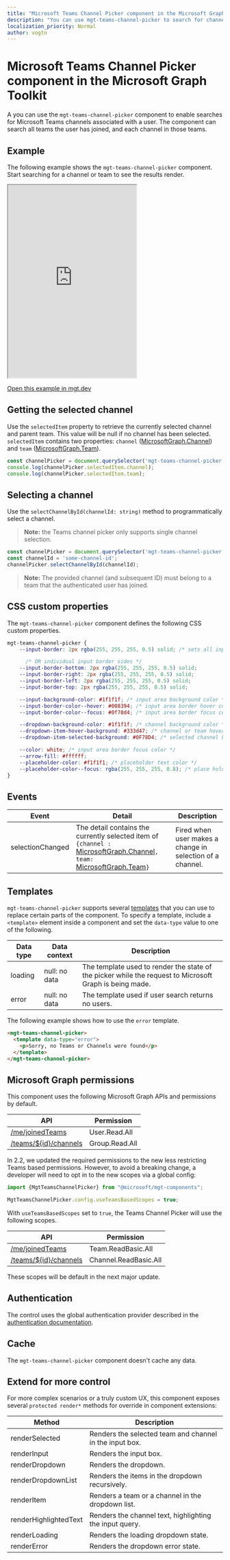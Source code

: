 ```yaml
---
title: "Microsoft Teams Channel Picker component in the Microsoft Graph Toolkit"
description: "You can use mgt-teams-channel-picker to search for channels and teams associated with the user from the Microsoft Graph."
localization_priority: Normal
author: vogtn
---
```


# Microsoft Teams Channel Picker component in the Microsoft Graph Toolkit

A you can use the `mgt-teams-channel-picker` component to enable searches for Microsoft Teams channels associated with a user. The component can search all teams the user has joined, and each channel in those teams. 

## Example

The following example shows the `mgt-teams-channel-picker` component. Start searching for a channel or team to see the results render.

<iframe src="https://mgt.dev/iframe.html?id=components-mgt-teams-channel-picker--teams-channel-picker&source=docs" height="450"></iframe>

[Open this example in mgt.dev](https://mgt.dev/?path=/story/components-mgt-teams-channel-picker--teams-channel-picker&source=docs)

## Getting the selected channel

Use the `selectedItem` property to retrieve the currently selected channel and parent team. This value will be null if no channel has been selected. `selectedItem` contains two properties: `channel` ([MicrosoftGraph.Channel](/graph/api/resources/channel)) and `team` ([MicrosoftGraph.Team](/graph/api/resources/team)).

```javascript
const channelPicker = document.querySelector('mgt-teams-channel-picker');
console.log(channelPicker.selectedItem.channel);
console.log(channelPicker.selectedItem.team);
```

## Selecting a channel

Use the `selectChannelById(channelId: string)` method to programmatically select a channel.

> **Note:** the Teams channel picker only supports single channel selection.

```javascript
const channelPicker = document.querySelector('mgt-teams-channel-picker');
const channelId = 'some-channel-id';
channelPicker.selectChannelById(channelId);
```

> **Note:** The provided channel (and subsequent ID) must belong to a team that the authenticated user has joined. 


## CSS custom properties

The `mgt-teams-channel-picker` component defines the following CSS custom properties.

```css
mgt-teams-channel-picker {
    --input-border: 2px rgba(255, 255, 255, 0.5) solid; /* sets all input area border */

      /* OR individual input border sides */
    --input-border-bottom: 2px rgba(255, 255, 255, 0.5) solid;
    --input-border-right: 2px rgba(255, 255, 255, 0.5) solid;
    --input-border-left: 2px rgba(255, 255, 255, 0.5) solid;
    --input-border-top: 2px rgba(255, 255, 255, 0.5) solid;

    --input-background-color: #1f1f1f; /* input area background color */
    --input-border-color--hover: #008394; /* input area border hover color */
    --input-border-color--focus: #0f78d4; /* input area border focus color */

    --dropdown-background-color: #1f1f1f; /* channel background color */
    --dropdown-item-hover-background: #333d47; /* channel or team hover background */
    --dropdown-item-selected-background: #0F78D4; /* selected channel background color */

    --color: white; /* input area border focus color */
    --arrow-fill: #ffffff;
    --placeholder-color: #f1f1f1; /* placeholder text color */
    --placeholder-color--focus: rgba(255, 255, 255, 0.8); /* place holder text focus color */
}
```

## Events
| Event | Detail | Description |
| --- | --- | --- |
| selectionChanged | The detail contains the currently selected item  of `{channel : `[MicrosoftGraph.Channel](/graph/api/resources/channel)`, team: `[MicrosoftGraph.Team](/graph/api/resources/team)`}` | Fired when user makes a change in selection of a channel. |

## Templates

 `mgt-teams-channel-picker` supports several [templates](../customize-components/templates.md) that you can use to replace certain parts of the component. To specify a template, include a `<template>` element inside a component and set the `data-type` value to one of the following.

| Data type | Data context | Description |
| --- | --- | --- |
| loading | null: no data | The template used to render the state of the picker while the request to Microsoft Graph is being made. |
| error | null: no data| The template used if user search returns no users. |


The following example shows how to use the `error` template.

```html
<mgt-teams-channel-picker>
  <template data-type="error">
    <p>Sorry, no Teams or Channels were found</p>
  </template>
</mgt-teams-channel-picker>
```

## Microsoft Graph permissions

This component uses the following Microsoft Graph APIs and permissions by default.

| API                                                                                                              | Permission  |
| ---------------------------------------------------------------------------------------------------------------- | ----------- |
| [/me/joinedTeams](/graph/api/user-list-joinedteams)                    | User.Read.All        |
| [/teams/${id}/channels](/graph/api/channel-list) | Group.Read.All        |

In 2.2, we updated the required permissions to the new less restricting Teams based permissions. However, to avoid a breaking change, a developer will need to opt in to the new scopes via a global config:

```ts
import {MgtTeamsChannelPicker} from "@microsoft/mgt-components";

MgtTeamsChannelPicker.config.useTeamsBasedScopes = true;
```

With `useTeamsBasedScopes` set to `true`, the Teams Channel Picker will use the following scopes. 

| API                                                                                                              | Permission  |
| ---------------------------------------------------------------------------------------------------------------- | ----------- |
| [/me/joinedTeams](/graph/api/user-list-joinedteams)                    | Team.ReadBasic.All        |
| [/teams/${id}/channels](/graph/api/channel-list) | Channel.ReadBasic.All        |

These scopes will be default in the next major update.

## Authentication

The control uses the global authentication provider described in the [authentication documentation](../providers/providers.md).

## Cache

The `mgt-teams-channel-picker` component doesn't cache any data.

## Extend for more control

For more complex scenarios or a truly custom UX, this component exposes several `protected render*` methods for override in component extensions:

| Method | Description |
| - | - |
| renderSelected | Renders the selected team and channel in the input box. |
| renderInput | Renders the input box. |
| renderDropdown | Renders the dropdown. |
| renderDropdownList | Renders the items in the dropdown recursively. |
| renderItem | Renders a team or a channel in the dropdown list. |
| renderHighlightedText | Renders the channel text, highlighting the input query. |
| renderLoading | Renders the loading dropdown state. |
| renderError | Renders the dropdown error state. |
